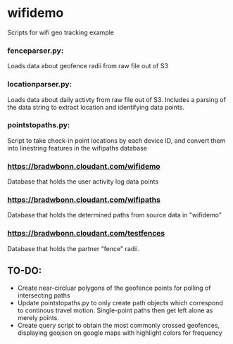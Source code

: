 # wifidemo
Scripts for wifi geo tracking example
### fenceparser.py:
Loads data about geofence radii from raw file out of S3
### locationparser.py:
Loads data about daily activty from raw file out of S3.  Includes a parsing of the data string to extract location and identifying data points.
### pointstopaths.py:
Script to take check-in point locations by each device ID, and convert them into linestring features in the wifipaths database
### https://bradwbonn.cloudant.com/wifidemo
Database that holds the user activity log data points
### https://bradwbonn.cloudant.com/wifipaths
Database that holds the determined paths from source data in "wifidemo"
### https://bradwbonn.cloudant.com/testfences
Database that holds the partner "fence" radii.

## TO-DO:
* Create near-circluar polygons of the geofence points for polling of intersecting paths
* Update pointstopaths.py to only create path objects which correspond to continous travel motion.  Single-point paths then get left alone as merely points.
* Create query script to obtain the most commonly crossed geofences, displaying geojson on google maps with highlight colors for frequency

